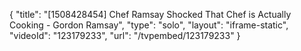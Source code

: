 {
    "title": "[1508428454] Chef Ramsay Shocked That Chef is Actually Cooking  - Gordon Ramsay",
    "type": "solo",
    "layout": "iframe-static",
    "videoId": "123179233",
    "url": "\/tvpembed\/123179233"
}